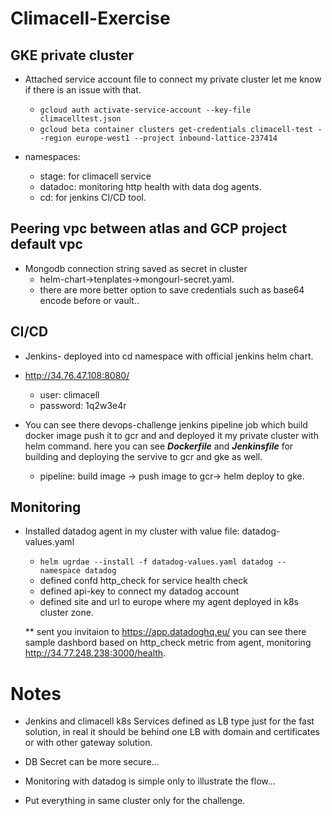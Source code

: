 # Climacell-Exercise

## GKE private cluster

- Attached service account file to connect my private cluster let me know if there is an issue with that.
  * `gcloud auth activate-service-account --key-file climacelltest.json`
  * `gcloud beta container clusters get-credentials climacell-test --region europe-west1 --project inbound-lattice-237414`

- namespaces:
   * stage: for climacell service
   * datadoc: monitoring http health with data dog agents.
   * cd: for jenkins CI/CD tool.

## Peering vpc between atlas and GCP project default vpc

- Mongodb connection string saved as secret in cluster  
   * helm-chart->tenplates->mongourl-secret.yaml.
   * there are more better option to save credentials such as base64 encode before or vault..  

## CI/CD

- Jenkins- deployed into cd namespace with official jenkins helm chart.

- <http://34.76.47.108:8080/>
  * user: climacell
  * password: 1q2w3e4r
- You can see there devops-challenge jenkins pipeline job which build docker image push it to gcr and and deployed it my private cluster with helm command.
  here you can see ***Dockerfile*** and ***Jenkinsfile*** for building and deploying the servive to gcr and gke as well.

  * pipeline: build image -> push image to gcr-> helm deploy to gke.

## Monitoring

- Installed datadog agent in my cluster with value file: datadog-values.yaml
  * `helm ugrdae --install -f datadog-values.yaml datadog --namespace datadog`
  * defined confd http_check for service health check
  * defined api-key to connect my datadog account
  * defined site and url to europe where my agent deployed in k8s cluster zone.

  ** sent you invitaion to https://app.datadoghq.eu/ you can see there sample dashbord based on http_check metric from agent, monitoring http://34.77.248.238:3000/health.

# Notes

- Jenkins and climacell k8s Services defined as LB type just for the fast solution, in real it should be behind one LB with domain and certificates or with other gateway solution.

- DB Secret can be more secure...

- Monitoring with datadog is simple only to illustrate the flow...

- Put everything in same cluster only for the challenge.
